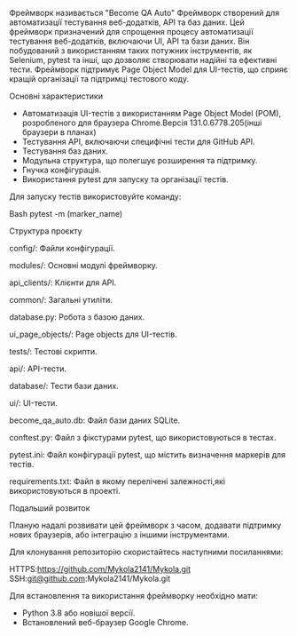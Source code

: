 Фреймворк називається "Become QA Auto"
Фреймворк створений для автоматизації тестування веб-додатків, API та баз даних.
Цей фреймворк призначений для спрощення процесу автоматизації тестування веб-додатків, включаючи UI, API та бази даних. 
Він побудований з використанням таких потужних інструментів, як Selenium, pytest та інші, що дозволяє створювати надійні та ефективні тести. 
Фреймворк підтримує Page Object Model для UI-тестів, що сприяє кращій організації та підтримці тестового коду.

Основні характеристики
*   Автоматизація UI-тестів з використанням Page Object Model (POM),  розробленого для браузера Chrome.Версія 131.0.6778.205(інші браузери в планах)
*   Тестування API, включаючи специфічні тести для GitHub API.
*   Тестування баз даних.
*   Модульна структура, що полегшує розширення та підтримку.
*   Гнучка конфігурація.
*   Використання pytest для запуску та організації тестів.

Для запуску тестів використовуйте команду:

Bash
pytest -m (marker_name)

Структура проєкту

config/: Файли конфігурації.

modules/: Основні модулі фреймворку.

api_clients/: Клієнти для API.

common/: Загальні утиліти.

database.py: Робота з базою даних.

ui_page_objects/: Page objects для UI-тестів.

tests/: Тестові скрипти.

api/: API-тести.

database/: Тести бази даних.

ui/: UI-тести.

become_qa_auto.db: Файл бази даних SQLite.

conftest.py: Файл з фікстурами pytest, що використовуються в тестах.

pytest.ini: Файл конфігурації pytest, що містить визначення маркерів для тестів.

requirements.txt: Файл в якому перелічені залежності,які використовуються в проекті.

Подальший розвиток

Планую надалі розвивати цей фреймворк з часом, додавати підтримку нових браузерів, або інтеграцію з іншими інструментами.

Для клонування репозиторію скористайтесь наступними посиланнями:

HTTPS:https://github.com/Mykola2141/Mykola.git
SSH:git@github.com:Mykola2141/Mykola.git

Для встановлення та використання фреймворку необхідно мати:

*   Python 3.8 або новішої версії.
*   Встановлений веб-браузер Google Chrome.
